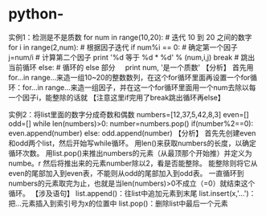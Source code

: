 # python-

实例1：检测是不是质数
for num in range(10,20):  # 迭代 10 到 20 之间的数字
   for i in range(2,num): # 根据因子迭代
      if num%i == 0:      # 确定第一个因子
         j=num/i          # 计算第二个因子
         print '%d 等于 %d * %d' % (num,i,j)
         break            # 跳出当前循环
   else:                  # 循环的 else 部分
      print num, '是一个质数'
【分析】
首先用for...in range...来造一组10~20的整数数列，在这个for循环里面再设置一个for循环：for...in range...来造一组因子，并在这一个for循环里面用一个num去除以每一个因子i，能整除的话就
【注意这里if完用了break跳出循环再else】

实例2：将list里面的数字分成奇数和偶数
numbers=[12,37,5,42,8,3]
even=[]
odd=[]
while len(numbers)>0:
	number=numbers.pop()
	if(number%2==0):
		even.append(number)
	else:
		odd.append(number)
【分析】
首先先创建even和odd两个list，然后开始写while循环。
用len()来获取numbers的长度，以确定循环次数。
用list.pop()来推出numbers的元素（从最顶那个开始推）并定义为numbe。r
然后将推出来的元素number除以2，看是否能整除。
能整除则将它从even的尾部加入到even表，不能则从odd的尾部加入到odd表。
一直循环到numbers的元素取完为止，也就是当len(numbers)>0不成立（=0）就结束这个循环。
【涉及语句】
list.append()：往list中追加元素到末尾
list.insert(x,'...')：把...元素插入到索引号为x的位置中
list.pop()：删除list中最后一个元素
